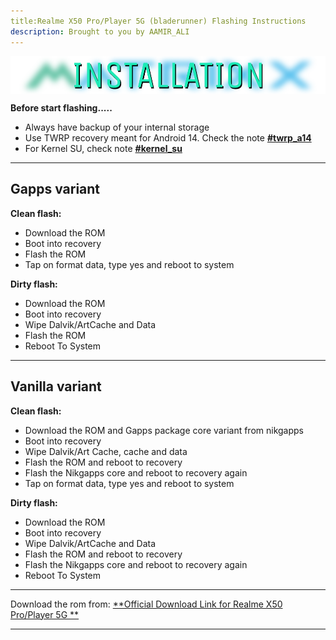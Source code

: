 ```yaml
---
title:Realme X50 Pro/Player 5G (bladerunner) Flashing Instructions
description: Brought to you by AAMIR_ALI
---
```


<a href="#"><img align="center" img src="/assets/installation.png" /></a>

**Before start flashing.....**

- Always have backup of your internal storage
- Use TWRP recovery meant for Android 14. Check the note [**#twrp_a14**](https://t.me/alischatroom)
- For Kernel SU, check note [**#kernel_su**](https://t.me/alischatroom)

----

## Gapps variant

**Clean flash:**
- Download the ROM
- Boot into recovery
- Flash the ROM
- Tap on format data, type yes and reboot to system

**Dirty flash:**
- Download the ROM
- Boot into recovery
- Wipe Dalvik/ArtCache and Data
- Flash the ROM
- Reboot To System

----

## Vanilla variant

**Clean flash:**
- Download the ROM and Gapps package core variant from nikgapps
- Boot into recovery
- Wipe Dalvik/Art Cache, cache and data
- Flash the ROM and reboot to recovery
- Flash the Nikgapps core and reboot to recovery again
- Tap on format data, type yes and reboot to system

**Dirty flash:**
- Download the ROM
- Boot into recovery
- Wipe Dalvik/ArtCache and Data
- Flash the ROM and reboot to recovery
- Flash the Nikgapps core and reboot to recovery again
- Reboot To System

----
Download the rom from: [**Official Download Link for Realme X50 Pro/Player 5G **](https://sourceforge.net/projects/projectmatrixx/files/Android-14/bladerunner/)

----
